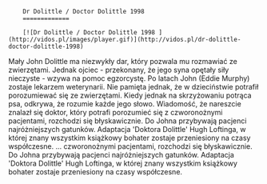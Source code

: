 
        Dr Dolittle / Doctor Dolittle 1998 
        =============
        
        [![Dr Dolittle / Doctor Dolittle 1998 ](http://vidos.pl/images/player.gif)](http://vidos.pl/dr-dolittle-doctor-dolittle-1998)
        
        
 Mały John Dolittle ma niezwykły dar, który pozwala mu rozmawiać ze zwierzętami. Jednak ojciec - przekonany, że jego syna opętały siły nieczyste - wzywa na pomoc egzorcystę. Po latach John (Eddie Murphy) zostaje lekarzem weterynarii. Nie pamięta jednak, że w dzieciństwie potrafił porozumiewać się ze zwierzętami. Kiedy jednak na skrzyżowaniu potrąca psa, odkrywa, że rozumie każde jego słowo. Wiadomość, że nareszcie znalazł się doktor, który potrafi porozumieć się z czworonożnymi pacjentami, rozchodzi się błyskawicznie. Do Johna przybywają pacjenci najróżniejszych gatunków. Adaptacja 'Doktora Dolittle' Hugh Loftinga, w której znany wszystkim książkowy bohater zostaje przeniesiony na czasy współczesne.  ... czworonożnymi pacjentami, rozchodzi się błyskawicznie. Do Johna przybywają pacjenci najróżniejszych gatunków. Adaptacja 'Doktora Dolittle' Hugh Loftinga, w której znany wszystkim książkowy bohater zostaje przeniesiony na czasy współczesne.
    